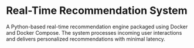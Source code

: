# Real-Time Recommendation System

A Python-based real-time recommendation engine packaged using Docker and Docker Compose. The system processes incoming user interactions and delivers personalized recommendations with minimal latency.


